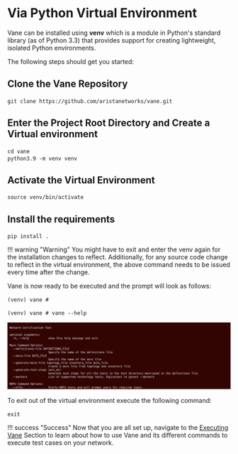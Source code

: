 # Via Python Virtual Environment

Vane can be installed using **venv** which is a module in
Python's standard library (as of Python 3.3) that provides
support for creating lightweight, isolated Python environments.

The following steps should get you started:

## Clone the Vane Repository

``` text
git clone https://github.com/aristanetworks/vane.git
```

## Enter the Project Root Directory and Create a Virtual environment

``` text
cd vane
python3.9 -m venv venv
```

## Activate the Virtual Environment

``` text
source venv/bin/activate
```

## Install the requirements

``` text
pip install .
```

!!! warning "Warning"
    You might have to exit and enter the venv again for the
    installation changes to reflect. Additionally, for any
    source code change to reflect in the virtual environment,
    the above command needs to be issued every time after the change.

Vane is now ready to be executed and the prompt will look as follows:

``` text
(venv) vane #
```

```text
(venv) vane # vane --help
```

![Screenshot](../images/vane_cli.png)

To exit out of the virtual environment execute the following command:

``` text
exit
```

!!! success "Success"
    Now that you are all set up, navigate to the
    [Executing Vane](../executing_vane/executing_vane.md)
    Section to learn about how to use Vane and its different commands
    to execute test cases on your network.
